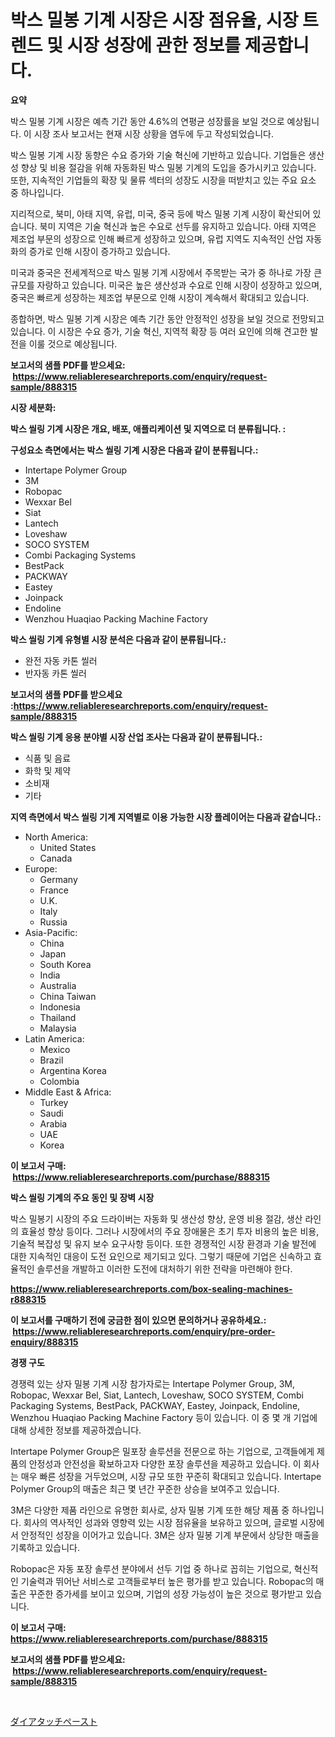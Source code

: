 <p><h1>박스 밀봉 기계 시장은 시장 점유율, 시장 트렌드 및 시장 성장에 관한 정보를 제공합니다.</h1></p><p><strong>요약</strong></p>
<p><p>박스 밀봉 기계 시장은 예측 기간 동안 4.6%의 연평균 성장률을 보일 것으로 예상됩니다. 이 시장 조사 보고서는 현재 시장 상황을 염두에 두고 작성되었습니다.</p><p>박스 밀봉 기계 시장 동향은 수요 증가와 기술 혁신에 기반하고 있습니다. 기업들은 생산성 향상 및 비용 절감을 위해 자동화된 박스 밀봉 기계의 도입을 증가시키고 있습니다. 또한, 지속적인 기업들의 확장 및 물류 섹터의 성장도 시장을 떠받치고 있는 주요 요소 중 하나입니다.</p><p>지리적으로, 북미, 아태 지역, 유럽, 미국, 중국 등에 박스 밀봉 기계 시장이 확산되어 있습니다. 북미 지역은 기술 혁신과 높은 수요로 선두를 유지하고 있습니다. 아태 지역은 제조업 부문의 성장으로 인해 빠르게 성장하고 있으며, 유럽 지역도 지속적인 산업 자동화의 증가로 인해 시장이 증가하고 있습니다.</p><p>미국과 중국은 전세계적으로 박스 밀봉 기계 시장에서 주목받는 국가 중 하나로 가장 큰 규모를 자랑하고 있습니다. 미국은 높은 생산성과 수요로 인해 시장이 성장하고 있으며, 중국은 빠르게 성장하는 제조업 부문으로 인해 시장이 계속해서 확대되고 있습니다.</p><p>종합하면, 박스 밀봉 기계 시장은 예측 기간 동안 안정적인 성장을 보일 것으로 전망되고 있습니다. 이 시장은 수요 증가, 기술 혁신, 지역적 확장 등 여러 요인에 의해 견고한 발전을 이룰 것으로 예상됩니다.</p></p>
<p><strong>보고서의 샘플 PDF를 받으세요: &nbsp;<a href="https://www.reliableresearchreports.com/enquiry/request-sample/888315">https://www.reliableresearchreports.com/enquiry/request-sample/888315</a></strong></p>
<p><strong>시장 세분화:</strong></p>
<p><strong> 박스 씰링 기계 시장은 개요, 배포, 애플리케이션 및 지역으로 더 분류됩니다. :</strong></p>
<p><strong>구성요소 측면에서는 박스 씰링 기계 시장은 다음과 같이 분류됩니다.:</strong></p>
<p><ul><li>Intertape Polymer Group</li><li>3M</li><li>Robopac</li><li>Wexxar Bel</li><li>Siat</li><li>Lantech</li><li>Loveshaw</li><li>SOCO SYSTEM</li><li>Combi Packaging Systems</li><li>BestPack</li><li>PACKWAY</li><li>Eastey</li><li>Joinpack</li><li>Endoline</li><li>Wenzhou Huaqiao Packing Machine Factory</li></ul></p>
<p><strong> 박스 씰링 기계 유형별 시장 분석은 다음과 같이 분류됩니다.:</strong></p>
<p><ul><li>완전 자동 카톤 씰러</li><li>반자동 카톤 씰러</li></ul></p>
<p><strong>보고서의 샘플 PDF를 받으세요 :<a href="https://www.reliableresearchreports.com/enquiry/request-sample/888315">https://www.reliableresearchreports.com/enquiry/request-sample/888315</a></strong></p>
<p><strong> 박스 씰링 기계 응용 분야별 시장 산업 조사는 다음과 같이 분류됩니다.:</strong></p>
<p><ul><li>식품 및 음료</li><li>화학 및 제약</li><li>소비재</li><li>기타</li></ul></p>
<p><strong>지역 측면에서 박스 씰링 기계 지역별로 이용 가능한 시장 플레이어는 다음과 같습니다.:</strong></p>
<p><ul>
    <li>
        North America:
        <ul>
            <li>United States</li>
            <li>Canada</li>
        </ul>
    </li>
    <li>
        Europe:
        <ul>
            <li>Germany</li>
            <li>France</li>
            <li>U.K.</li>
            <li>Italy</li>
            <li>Russia</li>
        </ul>
    </li>
    <li>
        Asia-Pacific:
        <ul>
            <li>China</li>
            <li>Japan</li>
            <li>South Korea</li>
            <li>India</li>
            <li>Australia</li>
            <li>China Taiwan</li>
            <li>Indonesia</li>
            <li>Thailand</li>
            <li>Malaysia</li>
        </ul>
    </li>
    <li>
        Latin America:
        <ul>
            <li>Mexico</li>
            <li>Brazil</li>
            <li>Argentina Korea</li>
            <li>Colombia</li>
        </ul>
    </li>
    <li>
        Middle East & Africa:
        <ul>
            <li>Turkey</li>
            <li>Saudi</li>
            <li>Arabia</li>
            <li>UAE</li>
            <li>Korea</li>
        </ul>
    </li>
    </ul></p>
<p><strong>이 보고서 구매: &nbsp;<a href="https://www.reliableresearchreports.com/purchase/888315">https://www.reliableresearchreports.com/purchase/888315</a></strong></p>
<p><strong>박스 씰링 기계의 주요 동인 및 장벽 시장</strong></p>
<p><p>박스 밀봉기 시장의 주요 드라이버는 자동화 및 생산성 향상, 운영 비용 절감, 생산 라인의 효율성 향상 등이다. 그러나 시장에서의 주요 장애물은 초기 투자 비용의 높은 비용, 기술적 복잡성 및 유지 보수 요구사항 등이다. 또한 경쟁적인 시장 환경과 기술 발전에 대한 지속적인 대응이 도전 요인으로 제기되고 있다. 그렇기 때문에 기업은 신속하고 효율적인 솔루션을 개발하고 이러한 도전에 대처하기 위한 전략을 마련해야 한다.</p></p>
<p><strong><a href="https://www.reliableresearchreports.com/box-sealing-machines-r888315">https://www.reliableresearchreports.com/box-sealing-machines-r888315</a></strong></p>
<p><strong>이 보고서를 구매하기 전에 궁금한 점이 있으면 문의하거나 공유하세요.: &nbsp;<a href="https://www.reliableresearchreports.com/enquiry/pre-order-enquiry/888315">https://www.reliableresearchreports.com/enquiry/pre-order-enquiry/888315</a></strong></p>
<p><strong>경쟁 구도</strong></p>
<p><p>경쟁력 있는 상자 밀봉 기계 시장 참가자로는 Intertape Polymer Group, 3M, Robopac, Wexxar Bel, Siat, Lantech, Loveshaw, SOCO SYSTEM, Combi Packaging Systems, BestPack, PACKWAY, Eastey, Joinpack, Endoline, Wenzhou Huaqiao Packing Machine Factory 등이 있습니다. 이 중 몇 개 기업에 대해 상세한 정보를 제공하겠습니다.</p><p>Intertape Polymer Group은 밀포장 솔루션을 전문으로 하는 기업으로, 고객들에게 제품의 안정성과 안전성을 확보하고자 다양한 포장 솔루션을 제공하고 있습니다. 이 회사는 매우 빠른 성장을 거두었으며, 시장 규모 또한 꾸준히 확대되고 있습니다. Intertape Polymer Group의 매출은 최근 몇 년간 꾸준한 상승을 보여주고 있습니다.</p><p>3M은 다양한 제품 라인으로 유명한 회사로, 상자 밀봉 기계 또한 해당 제품 중 하나입니다. 회사의 역사적인 성과와 영향력 있는 시장 점유율을 보유하고 있으며, 글로벌 시장에서 안정적인 성장을 이어가고 있습니다. 3M은 상자 밀봉 기계 부문에서 상당한 매출을 기록하고 있습니다.</p><p>Robopac은 자동 포장 솔루션 분야에서 선두 기업 중 하나로 꼽히는 기업으로, 혁신적인 기술력과 뛰어난 서비스로 고객들로부터 높은 평가를 받고 있습니다. Robopac의 매출은 꾸준한 증가세를 보이고 있으며, 기업의 성장 가능성이 높은 것으로 평가받고 있습니다.</p></p>
<p><strong>이 보고서 구매: &nbsp; <a href="https://www.reliableresearchreports.com/purchase/888315">https://www.reliableresearchreports.com/purchase/888315</a></strong></p>
<p><strong>보고서의 샘플 PDF를 받으세요: &nbsp;<a href="https://www.reliableresearchreports.com/enquiry/request-sample/888315">https://www.reliableresearchreports.com/enquiry/request-sample/888315</a></strong><strong></strong></p>
<p>&nbsp;</p>
<p><p><a href="https://github.com/oafhukehf4709715/Market-Research-Report-List-1/blob/main/473542827435.md">ダイアタッチペースト</a></p></p>